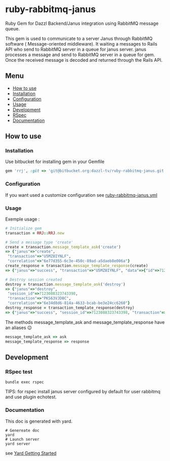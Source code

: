 # ruby-rabbitmq-janus
Ruby Gem for Dazzl Backend/Janus integration using RabbitMQ message queue.

This gem is used to communicate to a server Janus through RabbitMQ software (
Message-oriented middleware). It waiting a messages to Rails API who send to RabbitMQ
server in a queue for janus server. janus processes a message and send to RabbitMQ server
in a queue for gem. Once the received message is decoded and returned through the Rails API.

## Menu
* [How to use](#how-to-use)
 * [Installation](#installation)
 * [Configuration](#configuration)
 * [Usage](#usage)
* [Development](#development)
 * [RSpec](#rspec-test)
 * [Documentation](#documentation)

## How to use

### Installation

Use bitbucket for installing gem in your Gemfile
```ruby
gem 'rrj', :git => 'git@bitbucket.org:dazzl-tv/ruby-rabbitmq-janus.git'
```

### Configuration

If you want used a customize configuration see [ruby-rabbitmq-janus.yml](config/default.md)

### Usage

Exemple usage :
```ruby
# Initialize gem
transaction = RRJ::RRJ.new

# Send a message type 'create'
create = transaction.message_template_ask('create')
=> {"janus"=>"create",
 "transaction"=>"U5MZ8IYNLF",
 "correlation"=>"6e77d355-6c3e-450c-89ad-a5daeb8e006a"}
create_response = transaction.message_template_response(create)
=> {"janus"=>"success", "transaction"=>"U5MZ8IYNLF", "data"=>{"id"=>7123088323743398}}

# Destroy session created
destroy = transaction.message_template_ask('destroy')
=> {"janus"=>"destroy",
 "session_id"=>7123088323743398,
 "transaction"=>"PKS63VJD8C",
 "correlation"=>"6e34d8d6-814a-4633-bcab-be3e24cc6260"}
destroy_response = transaction_template_response(destroy)
=> {"janus"=>"success", "session_id"=>7123088323743398, "transaction"=>"PKS63VJD8C"}
```

The methods message_template_ask and message_template_response have an aliases :wink:
```ruby
message_template_ask => ask
message_template_response => response
```

## Development
### RSpec test

```linux
bundle exec rspec
```

TIPS: for rspec install janus server configured by default for user rabbitmq and use
 plugin echotest.

### Documentation

This doc is generated with yard.

```
# Genereate doc
yard
# Launch server
yard server
```

see [Yard Getting Started](http://www.rubydoc.info/gems/yard/file/docs/GettingStarted.md)

